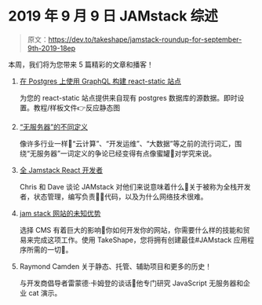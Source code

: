 # 2019 年 9 月 9 日 JAMstack 综述

> 原文：<https://dev.to/takeshape/jamstack-roundup-for-september-9th-2019-18ep>

本周，我们将为您带来 5 篇精彩的文章和播客！

1.  [在 Postgres 上使用 GraphQL 构建 react-static 站点](https://blog.hasura.io/build-react-static-sites-using-hasura-graphql-on-postgres/)

    为您的 react-static 站点提供来自现有 postgres 数据库的源数据。即时设置。教程/样板文件👉反应静态图

2.  [“无服务器”的不同定义](https://dev.to/paulswail/the-differing-definitions-of-serverless-2h3k)

    像许多行业一样🐝“云计算”、“开发运维”、“大数据”等之前的流行词汇，围绕“无服务器”一词定义的争论已经变得有点像蜜罐🍯对学究来说。

3.  [全 Jamstack React 开发者](https://shoptalkshow.com/episodes/369/)

    Chris 和 Dave 谈论 JAMstack 对他们来说意味着什么💭关于被称为全栈开发者，状态管理，编写负责👨‍🏫代码，以及为什么网络技术很难。

4.  [jam stack 网站的未知优势](https://dev.to/ddprrt/the-unsung-benefits-of-jamstack-sites-3kd6)

    选择 CMS 有着巨大的影响👊你如何开发你的网站，你需要什么样的技能和贸易来完成这项工作。使用 TakeShape，您将拥有创建最佳#JAMstack 应用程序所需的一切🌟。

5.  Raymond Camden 关于静态、托管、辅助项目和更多的历史！

    与开发商倡导者雷蒙德·卡姆登的谈话📣他专门研究 JavaScript 无服务器和企业 cat 演示。